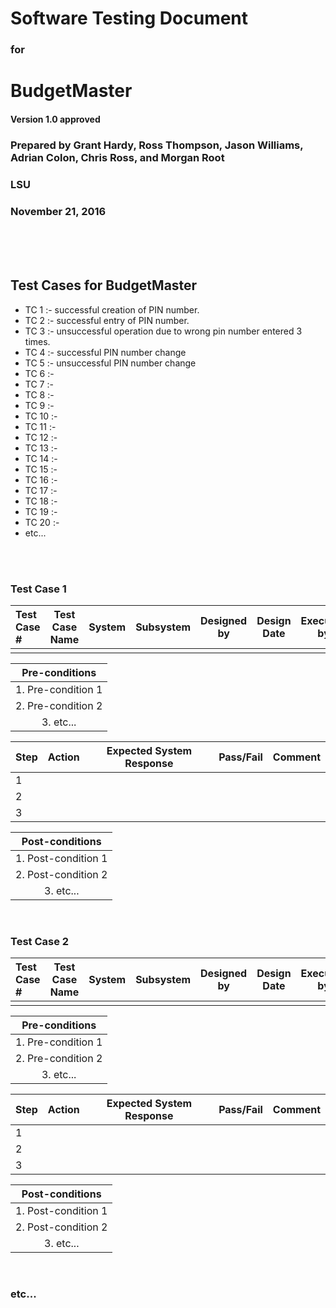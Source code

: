 # Software Testing Document

### for

# BudgetMaster

#### Version 1.0 approved

### Prepared by Grant Hardy, Ross Thompson, Jason Williams, Adrian Colon, Chris Ross, and Morgan Root

### LSU

### November 21, 2016

<br>
<br> 
<br>

## Test Cases for BudgetMaster
- TC 1 :- successful creation of PIN number.
- TC 2 :- successful entry of PIN number.
- TC 3 :- unsuccessful operation due to wrong pin number entered 3 times.
- TC 4 :- successful PIN number change
- TC 5 :- unsuccessful PIN number change
- TC 6 :-
- TC 7 :-
- TC 8 :-
- TC 9 :-
- TC 10 :-
- TC 11 :-
- TC 12 :-
- TC 13 :-
- TC 14 :-
- TC 15 :-
- TC 16 :-
- TC 17 :-
- TC 18 :-
- TC 19 :-
- TC 20 :-
- etc...

<br> 
<br>

### Test Case 1

| Test Case # | Test Case Name | System | Subsystem | Designed by | Design Date | Executed by | Execution Date | Short Description |
|:----------- |:--------------:|:------:|:---------:|:-----------:|:-----------:|:-----------:|:--------------:| -----------------:|
|             |                |        |           |             |             |             |                |                   |

|    Pre-conditions     |
|:---------------------:|
|  1. Pre-condition 1   |
|  2. Pre-condition 2   |
|  3. etc...            |

| Step |   Action   |     Expected System Response     |   Pass/Fail   |   Comment   |
|:---- |:----------:|:--------------------------------:|:-------------:| -----------:|
|  1   |            |                                  |               |             |
|  2   |            |                                  |               |             |
|  3   |            |                                  |               |             |

|     Post-conditions    |
|:----------------------:|
|  1. Post-condition 1   |
|  2. Post-condition 2   |
|  3. etc...             |

<br>

### Test Case 2

| Test Case # | Test Case Name | System | Subsystem | Designed by | Design Date | Executed by | Execution Date | Short Description |
|:----------- |:--------------:|:------:|:---------:|:-----------:|:-----------:|:-----------:|:--------------:| -----------------:|
|             |                |        |           |             |             |             |                |                   |

|    Pre-conditions     |
|:---------------------:|
|  1. Pre-condition 1   |
|  2. Pre-condition 2   |
|  3. etc...            |

| Step |   Action   |     Expected System Response     |   Pass/Fail   |   Comment   |
|:---- |:----------:|:--------------------------------:|:-------------:| -----------:|
|  1   |            |                                  |               |             |
|  2   |            |                                  |               |             |
|  3   |            |                                  |               |             |

|     Post-conditions    |
|:----------------------:|
|  1. Post-condition 1   |
|  2. Post-condition 2   |
|  3. etc...             |

<br> 

### etc...

